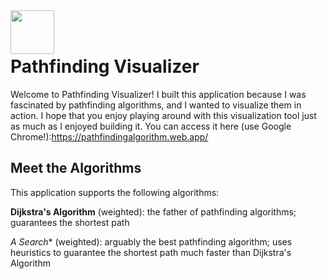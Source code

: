 <a href="https://algorithm-visualizer.vercel.app/">
    <img src="https://repository-images.githubusercontent.com/238922251/8f591e00-49d7-11ea-8716-c5f365ac82ef" align="left" height="70" />
</a>
<br/><br/>

# Pathfinding Visualizer

Welcome to Pathfinding Visualizer! I built this application because I was fascinated by pathfinding algorithms, and I wanted to visualize them in action. I hope that you enjoy playing around with this visualization tool just as much as I enjoyed building it. You can access it here (use Google Chrome!):https://pathfindingalgorithm.web.app/

## Meet the Algorithms

This application supports the following algorithms: 

**Dijkstra's Algorithm** (weighted): the father of pathfinding algorithms; guarantees the shortest path

**A* Search** (weighted): arguably the best pathfinding algorithm; uses heuristics to guarantee the shortest path much faster than Dijkstra's Algorithm

